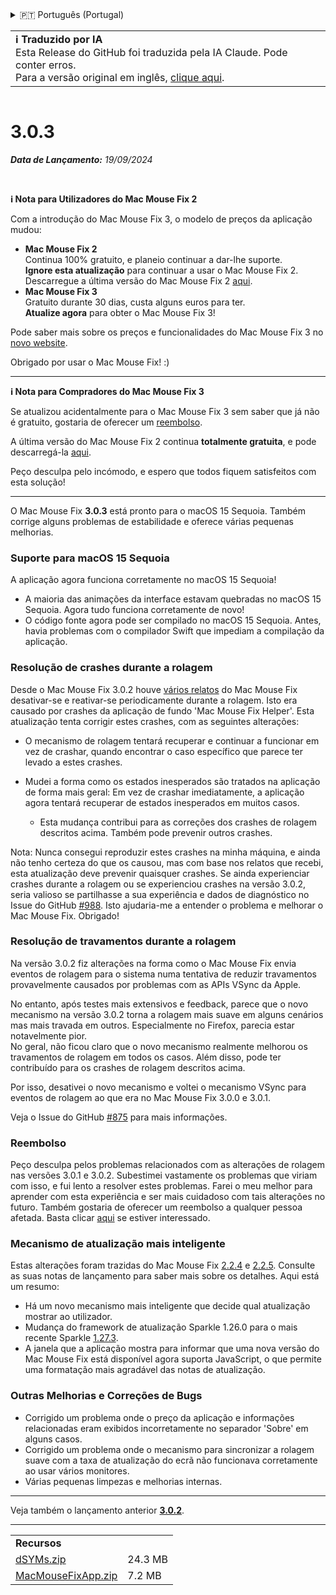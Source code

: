 <details>
<summary>🇵🇹 Português (Portugal)</summary>

[🇬🇧 English (GitHub)](https://github.com/noah-nuebling/mac-mouse-fix/releases/tag/3.0.3)\
[🇦🇩 Català](https://redirect.macmousefix.com/?target=mmf-release&tag=3.0.3&locale=ca)\
[🇩🇪 Deutsch](https://redirect.macmousefix.com/?target=mmf-release&tag=3.0.3&locale=de)\
[🇪🇸 Español](https://redirect.macmousefix.com/?target=mmf-release&tag=3.0.3&locale=es)\
[🇫🇷 Français](https://redirect.macmousefix.com/?target=mmf-release&tag=3.0.3&locale=fr)\
[🇮🇩 Indonesia](https://redirect.macmousefix.com/?target=mmf-release&tag=3.0.3&locale=id)\
[🇮🇹 Italiano](https://redirect.macmousefix.com/?target=mmf-release&tag=3.0.3&locale=it)\
[🇭🇺 Magyar](https://redirect.macmousefix.com/?target=mmf-release&tag=3.0.3&locale=hu)\
[🇳🇱 Nederlands](https://redirect.macmousefix.com/?target=mmf-release&tag=3.0.3&locale=nl)\
[🇵🇱 Polski](https://redirect.macmousefix.com/?target=mmf-release&tag=3.0.3&locale=pl)\
[🇧🇷 Português (Brasil)](https://redirect.macmousefix.com/?target=mmf-release&tag=3.0.3&locale=pt-BR)\
**🇵🇹 Português (Portugal)**\
[🇷🇴 Română](https://redirect.macmousefix.com/?target=mmf-release&tag=3.0.3&locale=ro)\
[🇸🇪 Svenska](https://redirect.macmousefix.com/?target=mmf-release&tag=3.0.3&locale=sv)\
[🇻🇳 Tiếng Việt](https://redirect.macmousefix.com/?target=mmf-release&tag=3.0.3&locale=vi)\
[🇹🇷 Türkçe](https://redirect.macmousefix.com/?target=mmf-release&tag=3.0.3&locale=tr)\
[🇨🇿 Čeština](https://redirect.macmousefix.com/?target=mmf-release&tag=3.0.3&locale=cs)\
[🇬🇷 Ελληνικά](https://redirect.macmousefix.com/?target=mmf-release&tag=3.0.3&locale=el)\
[🇷🇺 Русский](https://redirect.macmousefix.com/?target=mmf-release&tag=3.0.3&locale=ru)\
[🇺🇦 Українська](https://redirect.macmousefix.com/?target=mmf-release&tag=3.0.3&locale=uk)\
[🇮🇱 עברית](https://redirect.macmousefix.com/?target=mmf-release&tag=3.0.3&locale=he)\
[🇸🇦 العربية](https://redirect.macmousefix.com/?target=mmf-release&tag=3.0.3&locale=ar)\
[🇮🇳 हिन्दी](https://redirect.macmousefix.com/?target=mmf-release&tag=3.0.3&locale=hi)\
[🇹🇭 ไทย](https://redirect.macmousefix.com/?target=mmf-release&tag=3.0.3&locale=th)\
[🇨🇳 中文 (简体)](https://redirect.macmousefix.com/?target=mmf-release&tag=3.0.3&locale=zh-Hans)\
[🇨🇳 中文 (繁體)](https://redirect.macmousefix.com/?target=mmf-release&tag=3.0.3&locale=zh-Hant)\
[🇭🇰 中文（香港)](https://redirect.macmousefix.com/?target=mmf-release&tag=3.0.3&locale=zh-HK)\
[🇯🇵 日本語](https://redirect.macmousefix.com/?target=mmf-release&tag=3.0.3&locale=ja)\
[🇰🇷 한국어](https://redirect.macmousefix.com/?target=mmf-release&tag=3.0.3&locale=ko)\
[Help translate Mac Mouse Fix to different languages!](https://github.com/noah-nuebling/mac-mouse-fix/discussions/731)
</details>
<table align=><td>
<b>ℹ️ Traduzido por IA</b><br>
Esta Release do GitHub foi traduzida pela IA Claude. Pode conter erros.<br>
Para a versão original em inglês, <a href="https://github.com/noah-nuebling/mac-mouse-fix/releases/tag/3.0.3">clique aqui</a>.
</td></table>

<table></table>

# 3.0.3
***Data de Lançamento:** 19/09/2024*

<br>

**ℹ️ Nota para Utilizadores do Mac Mouse Fix 2**

Com a introdução do Mac Mouse Fix 3, o modelo de preços da aplicação mudou:

- **Mac Mouse Fix 2**\
Continua 100% gratuito, e planeio continuar a dar-lhe suporte.\
**Ignore esta atualização** para continuar a usar o Mac Mouse Fix 2. Descarregue a última versão do Mac Mouse Fix 2 [aqui](https://redirect.macmousefix.com/?target=mmf2-latest&locale=pt-PT).
- **Mac Mouse Fix 3**\
Gratuito durante 30 dias, custa alguns euros para ter.\
**Atualize agora** para obter o Mac Mouse Fix 3!

Pode saber mais sobre os preços e funcionalidades do Mac Mouse Fix 3 no [novo website](https://macmousefix.com/).

Obrigado por usar o Mac Mouse Fix! :)

---

**ℹ️ Nota para Compradores do Mac Mouse Fix 3**

Se atualizou acidentalmente para o Mac Mouse Fix 3 sem saber que já não é gratuito, gostaria de oferecer um [reembolso](https://redirect.macmousefix.com/?target=mmf-apply-for-refund&locale=pt-PT).

A última versão do Mac Mouse Fix 2 continua **totalmente gratuita**, e pode descarregá-la [aqui](https://redirect.macmousefix.com/?target=mmf2-latest&locale=pt-PT).

Peço desculpa pelo incómodo, e espero que todos fiquem satisfeitos com esta solução!

---

O Mac Mouse Fix **3.0.3** está pronto para o macOS 15 Sequoia. Também corrige alguns problemas de estabilidade e oferece várias pequenas melhorias.

### Suporte para macOS 15 Sequoia

A aplicação agora funciona corretamente no macOS 15 Sequoia!

- A maioria das animações da interface estavam quebradas no macOS 15 Sequoia. Agora tudo funciona corretamente de novo!
- O código fonte agora pode ser compilado no macOS 15 Sequoia. Antes, havia problemas com o compilador Swift que impediam a compilação da aplicação.

### Resolução de crashes durante a rolagem

Desde o Mac Mouse Fix 3.0.2 houve [vários relatos](https://github.com/noah-nuebling/mac-mouse-fix/issues/988) do Mac Mouse Fix desativar-se e reativar-se periodicamente durante a rolagem. Isto era causado por crashes da aplicação de fundo 'Mac Mouse Fix Helper'. Esta atualização tenta corrigir estes crashes, com as seguintes alterações:

- O mecanismo de rolagem tentará recuperar e continuar a funcionar em vez de crashar, quando encontrar o caso específico que parece ter levado a estes crashes.
- Mudei a forma como os estados inesperados são tratados na aplicação de forma mais geral: Em vez de crashar imediatamente, a aplicação agora tentará recuperar de estados inesperados em muitos casos.

    - Esta mudança contribui para as correções dos crashes de rolagem descritos acima. Também pode prevenir outros crashes.

Nota: Nunca consegui reproduzir estes crashes na minha máquina, e ainda não tenho certeza do que os causou, mas com base nos relatos que recebi, esta atualização deve prevenir quaisquer crashes. Se ainda experienciar crashes durante a rolagem ou se experienciou crashes na versão 3.0.2, seria valioso se partilhasse a sua experiência e dados de diagnóstico no Issue do GitHub [#988](https://github.com/noah-nuebling/mac-mouse-fix/issues/988). Isto ajudaria-me a entender o problema e melhorar o Mac Mouse Fix. Obrigado!

### Resolução de travamentos durante a rolagem

Na versão 3.0.2 fiz alterações na forma como o Mac Mouse Fix envia eventos de rolagem para o sistema numa tentativa de reduzir travamentos provavelmente causados por problemas com as APIs VSync da Apple.

No entanto, após testes mais extensivos e feedback, parece que o novo mecanismo na versão 3.0.2 torna a rolagem mais suave em alguns cenários mas mais travada em outros. Especialmente no Firefox, parecia estar notavelmente pior.\
No geral, não ficou claro que o novo mecanismo realmente melhorou os travamentos de rolagem em todos os casos. Além disso, pode ter contribuído para os crashes de rolagem descritos acima.

Por isso, desativei o novo mecanismo e voltei o mecanismo VSync para eventos de rolagem ao que era no Mac Mouse Fix 3.0.0 e 3.0.1.

Veja o Issue do GitHub [#875](https://github.com/noah-nuebling/mac-mouse-fix/issues/875) para mais informações.

### Reembolso

Peço desculpa pelos problemas relacionados com as alterações de rolagem nas versões 3.0.1 e 3.0.2. Subestimei vastamente os problemas que viriam com isso, e fui lento a resolver estes problemas. Farei o meu melhor para aprender com esta experiência e ser mais cuidadoso com tais alterações no futuro. Também gostaria de oferecer um reembolso a qualquer pessoa afetada. Basta clicar [aqui](https://redirect.macmousefix.com/?target=mmf-apply-for-refund&locale=pt-PT) se estiver interessado.

### Mecanismo de atualização mais inteligente

Estas alterações foram trazidas do Mac Mouse Fix [2.2.4](https://redirect.macmousefix.com/?target=mmf-release&tag=2.2.4&locale=pt-PT) e [2.2.5](https://redirect.macmousefix.com/?target=mmf-release&tag=2.2.5&locale=pt-PT). Consulte as suas notas de lançamento para saber mais sobre os detalhes. Aqui está um resumo:

- Há um novo mecanismo mais inteligente que decide qual atualização mostrar ao utilizador.
- Mudança do framework de atualização Sparkle 1.26.0 para o mais recente Sparkle [1.27.3](https://github.com/sparkle-project/Sparkle/releases/tag/1.27.3).
- A janela que a aplicação mostra para informar que uma nova versão do Mac Mouse Fix está disponível agora suporta JavaScript, o que permite uma formatação mais agradável das notas de atualização.

### Outras Melhorias e Correções de Bugs

- Corrigido um problema onde o preço da aplicação e informações relacionadas eram exibidos incorretamente no separador 'Sobre' em alguns casos.
- Corrigido um problema onde o mecanismo para sincronizar a rolagem suave com a taxa de atualização do ecrã não funcionava corretamente ao usar vários monitores.
- Várias pequenas limpezas e melhorias internas.

---

Veja também o lançamento anterior [**3.0.2**](https://redirect.macmousefix.com/?target=mmf-release&tag=3.0.2&locale=pt-PT).

---

<table align="start">
<tr>
    <td colspan=2>
        <b>Recursos</b>
    </td>
</tr>
<tr>
    <td><a href="https://github.com/noah-nuebling/mac-mouse-fix/releases/download/3.0.3/dSYMs.zip">dSYMs.zip</a></td>
    <td>24.3 MB</td>
</tr>
<tr>
    <td><a href="https://github.com/noah-nuebling/mac-mouse-fix/releases/download/3.0.3/MacMouseFixApp.zip">MacMouseFixApp.zip</a></td>
    <td>7.2 MB</td>
</tr>
</table>